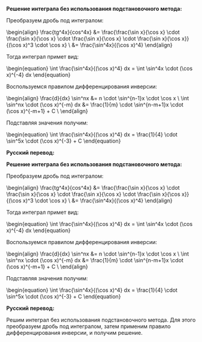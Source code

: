 
**Решение интеграла без использования подстановочного метода:**

Преобразуем дробь под интегралом:

\begin{align}
\frac{tg^4x}{cos^4x} &= \frac{\frac{\sin x}{\cos x} \cdot \frac{\sin x}{\cos x} \cdot \frac{\sin x}{\cos x} \cdot \frac{\sin x}{\cos x}}{(\cos x)^3 \cdot \cos x} \\
&= \frac{\sin^4x}{(\cos x)^4}
\end{align}

Тогда интеграл примет вид:

\begin{equation}
\int \frac{\sin^4x}{(\cos x)^4} dx = \int \sin^4x \cdot (\cos x)^{-4} dx
\end{equation}

Воспользуемся правилом дифференцирования инверсии:

\begin{align}
\frac{d}{dx} \sin^nx &= n \cdot \sin^{n-1}x \cdot \cos x \\
\int \sin^nx \cdot (\cos x)^{-m} dx &= \frac{1}{m} \cdot \sin^{n-m+1}x \cdot (\cos x)^{-m+1} + C \\
\end{align}

Подставляя значения получим:

\begin{equation}
\int \frac{\sin^4x}{(\cos x)^4} dx = \frac{1}{4} \cdot \sin^5x \cdot (\cos x)^{-3} + C
\end{equation}

**Русский перевод:**

**Решение интеграла без использования подстановочного метода:**

Преобразуем дробь под интегралом:

\begin{align}
\frac{tg^4x}{cos^4x} &= \frac{\frac{\sin x}{\cos x} \cdot \frac{\sin x}{\cos x} \cdot \frac{\sin x}{\cos x} \cdot \frac{\sin x}{\cos x}}{(\cos x)^3 \cdot \cos x} \\
&= \frac{\sin^4x}{(\cos x)^4}
\end{align}

Тогда интеграл примет вид:

\begin{equation}
\int \frac{\sin^4x}{(\cos x)^4} dx = \int \sin^4x \cdot (\cos x)^{-4} dx
\end{equation}

Воспользуемся правилом дифференцирования инверсии:

\begin{align}
\frac{d}{dx} \sin^nx &= n \cdot \sin^{n-1}x \cdot \cos x \\
\int \sin^nx \cdot (\cos x)^{-m} dx &= \frac{1}{m} \cdot \sin^{n-m+1}x \cdot (\cos x)^{-m+1} + C \\
\end{align}

Подставляя значения получим:

\begin{equation}
\int \frac{\sin^4x}{(\cos x)^4} dx = \frac{1}{4} \cdot \sin^5x \cdot (\cos x)^{-3} + C
\end{equation}

**Русский перевод:**

Решим интеграл без использования подстановочного метода. Для этого преобразуем дробь под интегралом, затем применим правило дифференцирования инверсии, и получим решение.